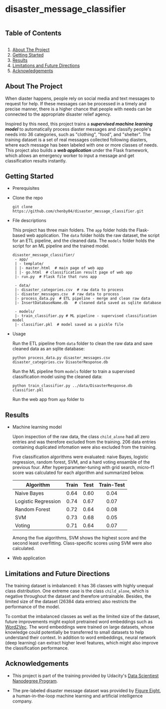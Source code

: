 # disaster_message_classifier

<summary><h2 style="display: inline-block">Table of Contents</h2></summary>
<ol>
<li>
    <a href="#about-the-project">About The Project</a>
</li>
<li>
    <a href="#getting-started">Getting Started</a>
</li>
<li><a href="#results">Results</a></li>
<li><a href="#limitations-and-future-directions">Limitations and Future Directions</a></li>
<li><a href="#acknowledgements">Acknowledgements</a></li>
</ol>

## About The Project
When diaster happens, people rely on social media and text messages to request for help. If these messages can be processed in a timely and precise manner, there is a higher chance that people with needs can be connected to the appropriate disaster relief agency.

Inspired by this need, this project trains a ***supervised machine learning model*** to automatically process diaster messages and classify people's needs into 36 categories, such as "clothing", "food", and "shelter". The training dataset is a set of real messages collected following diasters, where each message has been labeled with one or more classes of needs. This project also builds a ***web application*** under the Flask framework, which allows an emergency worker to input a message and get classification results instantly. 

 
## Getting Started
- Prerequisites

- Clone the repo
   ```
   git clone https://github.com/chenby04/disaster_message_classifier.git
   ```
- File descriptions
  
    This project has three main folders. The `app` folder holds the Flask-based web application. The `data` folder holds the raw dataset, the script for an ETL pipeline, and the cleaned data. The `models` folder holds the script for an ML pipeline and the trained model.
   ```
   disaster_message_classifier/
    - app/
    | - template/
    | |- master.html  # main page of web app
    | |- go.html  # classification result page of web app
    |- run.py  # Flask file that runs app

    - data/
    |- disaster_categories.csv  # raw data to process 
    |- disaster_messages.csv  # raw data to process
    |- process_data.py  # ETL pipeline - merge and clean raw data
    |- InsertDatabaseName.db   # cleaned data saved as sqlite database

    - models/
    |- train_classifier.py # ML pipeline - supervised classification model
    |- classifier.pkl  # model saved as a pickle file
    ```

- Usage
    
    Run the ETL pipeline from `data` folder to clean the raw data and save cleaned data as an sqlite database:
    ```
    python process_data.py disaster_messages.csv disaster_categories.csv DisasterResponse.db
    ```

    Run the ML pipeline from `models` folder to train a supervised classification model using the cleaned data: 
    ```
    python train_classifier.py ../data/DisasterResponse.db classifier.pkl
    ```

    Run the web app from `app` folder to 


## Results
- Machine learning model
    
    Upon inspection of the raw data, the class `child_alone` had all zero entries and was therefore excluded from the training.  206 data entries containing duplicated infomation were also excluded from the training.

    Five classification algorithms were evaluated: naive Bayes, logistic regression, random forest, SVM, and a hard voting ensamble of the previous four. After hyperparameter-tuning with grid search, micro-f1 score was calculated for each algorithm and summarized below.

    | Algorithm           	|   Train   	|    Test    	| Train-Test 	|
    |---------------------	|:---------:	|:----------:	|:----------:	|
    | Naive Bayes         	|    0.64   	|    0.60    	|    0.04    	|
    | Logistic Regression 	|    0.74   	|    0.67    	|    0.07    	|
    | Random Forest       	|    0.72   	|    0.64    	|    0.08    	|
    | SVM               	|    0.73   	|    0.68    	|    0.05    	|
    | Voting              	|    0.71   	|    0.64    	|    0.07    	|

    Among the five algorithms, SVM shows the highest score and the second least overfitting. Class-specific scores using SVM were also calculated.


- Web application


## Limitations and Future Directions
The training dataset is imbalanced: it has 36 classes with highly unequal class distribution. One extreme case is the class `child_alone`, which is negative throughout the dataset and therefore untrainable. Besides, the limited size of the dataset (26384 data entries) also restricts the performance of the model.

To combat the imbalanced classes as well as the limited size of the dataset, future improvements might exploit pretrained word embeddings such as [Word2Vec](https://arxiv.org/pdf/1310.4546.pdf). The word embeddings were trained on large datasets, whose knowledge could potentially be transferred to small datasets to help understand their context. In addition to word embeddings, neural network (deep learning) can extract higher level features, which might also improve the classification performance.


## Acknowledgements
- This project is part of the training provided by Udacity's [Data Scientiest Nanodegree Program](https://www.udacity.com/course/data-scientist-nanodegree--nd025).

- The pre-labeled disaster message dataset was provided by [Figure Eight](https://en.wikipedia.org/wiki/Figure_Eight_Inc.), a human-in-the-loop machine learning and artificial intelligence company.



